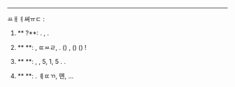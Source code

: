  ** **

 ㅛㅐㅕ쎠ㅠㄷ  :    

 1. ** ?**:          .     ,      . 

 2. ** **:      , ㄸㅆㄹ,    .   ()     ,    () ()     !  

 3. **  **:    , , 5, 1, 5           .              . 

 4. ** **:      .  ㅖㄸㄲ, 뗸,   ...
 